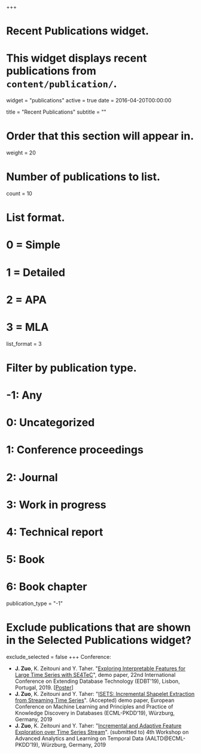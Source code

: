 +++
# Recent Publications widget.
# This widget displays recent publications from `content/publication/`.
widget = "publications"
active = true
date = 2016-04-20T00:00:00

title = "Recent Publications"
subtitle = ""

# Order that this section will appear in.
weight = 20

# Number of publications to list.
count = 10

# List format.
#   0 = Simple
#   1 = Detailed
#   2 = APA
#   3 = MLA
list_format = 3

# Filter by publication type.
# -1: Any
#  0: Uncategorized
#  1: Conference proceedings
#  2: Journal
#  3: Work in progress
#  4: Technical report
#  5: Book
#  6: Book chapter
publication_type = "-1"

# Exclude publications that are shown in the Selected Publications widget?
exclude_selected = false
+++
Conference:

- **J. Zuo**, K. Zeitouni and Y. Taher. "[Exploring Interpretable Features for Large Time Series with SE4TeC](../publication/EDBT2019.pdf)", demo paper, 22nd International Conference on Extending Database Technology (EDBT'19), Lisbon, Portugal, 2019. [[Poster](../publication/EDBT2019_poster.pdf)] 
- **J. Zuo**, K. Zeitouni and Y. Taher: "[ISETS: Incremental Shapelet Extraction from Streaming Time Series](../publication/ECML_PKDD2019.pdf)". (Accepted) demo paper, European Conference on Machine Learning and Principles and Practice of Knowledge Discovery in Databases (ECML-PKDD’19), Würzburg, Germany, 2019
- **J. Zuo**, K. Zeitouni and Y. Taher: "[Incremental and Adaptive Feature Exploration over Time Series Stream](../publication/AALTD2019.pdf)". (submitted to) 4th Workshop on Advanced Analytics and Learning on Temporal Data (AALTD@ECML-PKDD’19), Würzburg, Germany, 2019

